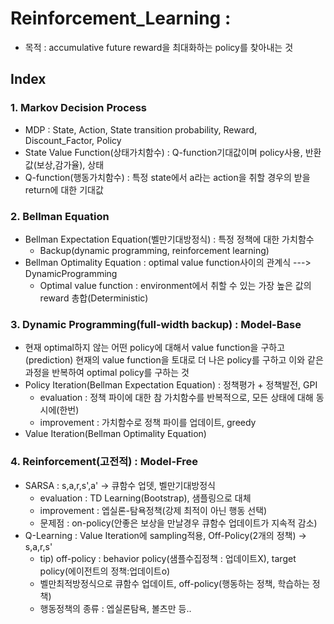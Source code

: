 # Reinforcement_Learning : 
- 목적 : accumulative future reward을 최대화하는 policy를 찾아내는 것
## Index
### 1. Markov Decision Process
- MDP : State, Action, State transition probability, Reward, Discount_Factor, Policy
- State Value Function(상태가치함수) : Q-function기대값이며 policy사용, 반환값(보상,감가율), 상태
- Q-function(행동가치함수) : 특정 state에서 a라는 action을 취할 경우의 받을 return에 대한 기대값 

### 2. Bellman Equation
- Bellman Expectation Equation(벨만기대방정식) : 특정 정책에 대한 가치함수
  - Backup(dynamic programming, reinforcement learning)
- Bellman Optimality Equation : optimal value function사이의 관계식 ---> DynamicProgramming
  - Optimal value function : environment에서 취할 수 있는 가장 높은 값의 reward 총합(Deterministic)
  
### 3. Dynamic Programming(full-width backup) : Model-Base
 - 현재 optimal하지 않는 어떤 policy에 대해서 value function을 구하고(prediction) 현재의 value function을 토대로 더 나은 policy를 구하고 이와 같은 과정을 반복하여 optimal policy를 구하는 것
 - Policy Iteration(Bellman Expectation Equation) : 정책평가 + 정책발전, GPI
   - evaluation : 정책 파이에 대한 참 가치함수를 반복적으로, 모든 상태에 대해 동시에(한번)
   - improvement : 가치함수로 정책 파이를 업데이트, greedy
 - Value Iteration(Bellman Optimality Equation)
 
### 4. Reinforcement(고전적) : Model-Free
- SARSA : s,a,r,s',a' -> 큐함수 업뎃, 벨만기대방정식
  - evaluation : TD Learning(Bootstrap), 샘플링으로 대체
  - improvement : 엡실론-탐욕정책(강제 최적이 아닌 행동 선택)
  - 문제점 : on-policy(안좋은 보상을 만날경우 큐함수 업데이트가 지속적 감소)
- Q-Learning : Value Iteration에 sampling적용, Off-Policy(2개의 정책) -> s,a,r,s'
  - tip) off-policy : behavior policy(샘플수집정책 : 업데이트X), target policy(에이전트의 정책:업데이트o)
  - 벨만최적방정식으로 큐함수 업데이트, off-policy(행동하는 정책, 학습하는 정책)
  - 행동정책의 종류 : 엡실론탐욕, 볼츠만 등..
  
  


 

